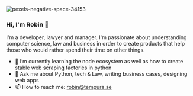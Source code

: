 ![pexels-negative-space-34153](https://user-images.githubusercontent.com/41902219/94930834-4c4c3d80-04c7-11eb-9813-190bddb5db5b.jpg)

### Hi, I'm Robin 👋

I'm a developer, lawyer and manager. I'm passionate about understanding computer science, law and business in order to create products that help those who would rather spend their time on other things. 

- 🌱 I’m currently learning the node ecosystem as well as how to create stable web scraping factories in python
- 💬 Ask me about Python, tech & Law, writing business cases, designing web apps
- 📫 How to reach me: robin@tempura.se

<!--
**Enkronan/Enkronan** is a ✨ _special_ ✨ repository because its `README.md` (this file) appears on your GitHub profile.

Here are some ideas to get you started:



- 👯 I’m looking to collaborate on ...
- 🤔 I’m looking for help with ...
- 😄 Pronouns: ...
- ⚡ Fun fact: ...
-->
